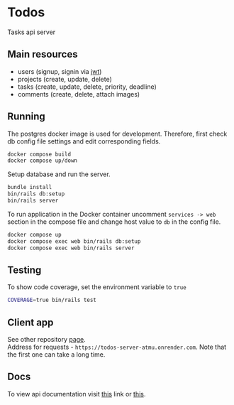 # Todos

Tasks api server

## Main resources

- users (signup, signin via [jwt](https://jwt.io/))
- projects (create, update, delete)
- tasks (create, update, delete, priority, deadline)
- comments (create, delete, attach images)

## Running

The postgres docker image is used for development. Therefore, first check db config file settings and edit corresponding fields.

```bash
docker compose build
docker compose up/down
```

Setup database and run the server.

```bash
bundle install
bin/rails db:setup
bin/rails server
```

To run application in the Docker container uncomment `services -> web` section in the compose file and change host value to `db` in the config file.

```bash
docker compose up
docker compose exec web bin/rails db:setup
docker compose exec web bin/rails server
```

## Testing

To show code coverage, set the environment variable to `true`

```bash
COVERAGE=true bin/rails test
```

## Client app

See other repository [page](https://github.com/mstranger/todos-client).  
Address for requests - `https://todos-server-atmu.onrender.com`. Note that the first one can take a long time.

## Docs

To view api documentation visit [this](https://app.swaggerhub.com/apis/MSTRANGER/todos-api/1.0.0) link or [this](https://todos-server-atmu.onrender.com/apipie).  
